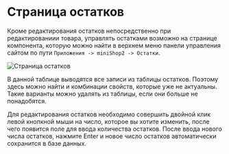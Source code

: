 # Страница остатков

Кроме редактирования остатков непосредственно при редактированиии товара, управлять остатками возможно на странице компонента, которую можно найти в верхнем меню панели управления сайтом по пути `Приложения -> miniShop2 -> Остатки`.

![Страница остатков](https://file.modx.pro/files/6/7/8/6782f3a9e0bb917e6bb5ac150027fd12.png)

В данной таблице выводятся все записи из таблицы остатков. Поэтому здесь можно найти и комбинации свойств, которые уже не актуальны. Такие варианты можно удалять из таблицы, если они больше не понадобятся.

Для редактирования остатков необходимо совершить двойной клик левой кнопкной мыши на число, которое вы хотите изменить, после чего появится поле для ввода количества остатков. После ввода нового числа остатков, нажмите Enter и новое число остатков автоматически сохранится в базе данных.
